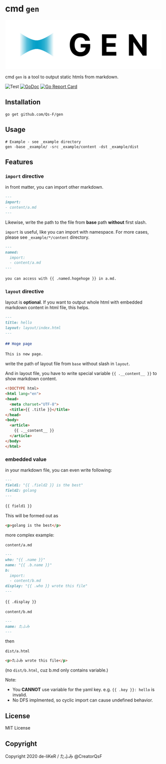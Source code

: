 # cmd `gen`

![Gen logo](.github/logo/logo-unified.svg)

cmd `gen` is a tool to output static htmls from markdown.

![Test](https://github.com/Qs-F/gen/workflows/test/badge.svg)
[![GoDoc](https://godoc.org/github.com/Qs-F/gen?status.svg)](https://godoc.org/github.com/Qs-F/gen)
[![Go Report Card](https://goreportcard.com/badge/github.com/Qs-F/gen)](https://goreportcard.com/report/github.com/Qs-F/gen)

## Installation

```
go get github.com/Qs-F/gen
```

## Usage

```
# Example - see _example directory
gen -base _example/ -src _example/content -dst _example/dist
```

## Features

### `import` directive

in front matter, you can import other markdown.

```markdown
---
import:
- content/a.md
---
```

Likewise, write the path to the file from **base** path **without** first slash.

`import` is useful, like you can import with namespace. For more cases, please see `_example/*/content` directory.

```markdown
---
named: 
  import:
  - content/a.md
---

you can access with {{ .named.hogehoge }} in a.md.
```

### `layout` directive

layout is **optional**. If you want to output whole html with embedded markdown content in html file, this helps.

```markdown
---
title: hello
layout: layout/index.html
---

## Hoge page

This is new page.
```

write the path of layout file from `base` without slash in `layout`.

And in layout file, you have to write special variable `{{ .__content__ }}` to show markdown content.

```html
<!DOCTYPE html>
<html lang="en">
<head>
  <meta charset="UTF-8">
  <title>{{ .title }}</title>
</head>
<body>
  <article>
    {{ .__content__ }}
  </article>
</body>
</html>
```

### embedded value

in your markdown file, you can even write following:

```markdown
---
field1: "{{ .field2 }} is the best"
field2: golang
---

{{ field1 }}
```

This will be formed out as

```html 
<p>golang is the best</p>
```

more complex example:

`content/a.md`

```markdown
---
who: "{{ .name }}"
name: "{{ .b.name }}"
b:
  import:
  - content/b.md
display: "{{ .who }} wrote this file"
---

{{ .display }}
```

`content/b.md`

```markdown
---
name: たふみ
---
```

then

`dist/a.html`

```html
<p>たふみ wrote this file</p>
```

(no `dist/b.html`, cuz b.md only contains variable.)

Note:

- You **CANNOT** use variable for the yaml key. e.g. `{{ .key }}: hello` is invalid.
- No DFS implmented, so cyclic import can cause undefined behavior.

## License

MIT License

## Copyright

Copyright 2020 de-liKeR / たふみ @CreatorQsF
